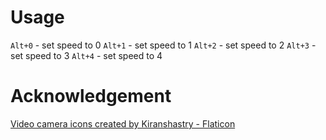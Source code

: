 # Usage
`Alt+0` - set speed to 0
`Alt+1` - set speed to 1
`Alt+2` - set speed to 2
`Alt+3` - set speed to 3
`Alt+4` - set speed to 4

# Acknowledgement
<a href="https://www.flaticon.com/free-icons/video-camera" title="video camera icons">Video camera icons created by Kiranshastry - Flaticon</a>
